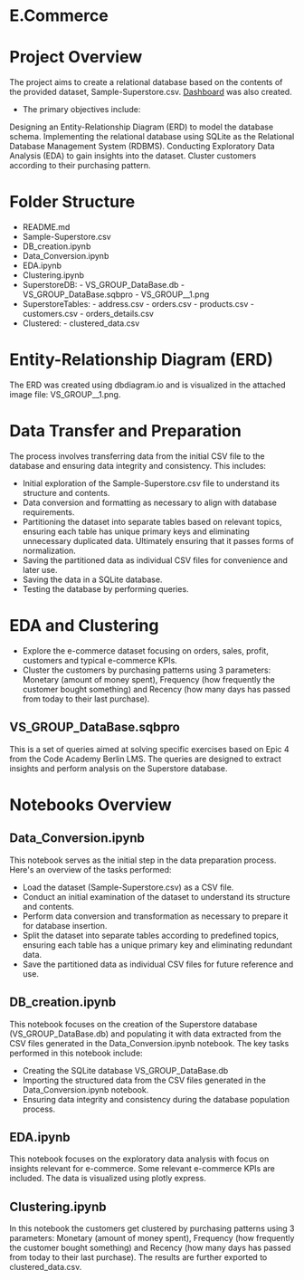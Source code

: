 ﻿# E.Commerce
# Project Overview
The project aims to create a relational database based on the contents of the provided dataset, Sample-Superstore.csv. 
[Dashboard](https://public.tableau.com/app/profile/godwin.oti5506/viz/VSGROUPTABLEAU/ProfitSalesDashboard) was also created.
* The primary objectives include:

Designing an Entity-Relationship Diagram (ERD) to model the database schema.
Implementing the relational database using SQLite as the Relational Database Management System (RDBMS).
Conducting Exploratory Data Analysis (EDA) to gain insights into the dataset.
Cluster customers according to their purchasing pattern.
# Folder Structure
* README.md
* Sample-Superstore.csv
* DB_creation.ipynb
* Data_Conversion.ipynb
* EDA.ipynb
* Clustering.ipynb
* SuperstoreDB: - VS_GROUP_DataBase.db - VS_GROUP_DataBase.sqbpro - VS_GROUP__1.png
* SuperstoreTables: - address.csv - orders.csv - products.csv - customers.csv - orders_details.csv
* Clustered: - clustered_data.csv


# Entity-Relationship Diagram (ERD)
The ERD was created using dbdiagram.io and is visualized in the attached image file: VS_GROUP__1.png.

# Data Transfer and Preparation
The process involves transferring data from the initial CSV file to the database and ensuring data integrity and consistency. This includes:

* Initial exploration of the Sample-Superstore.csv file to understand its structure and contents.
* Data conversion and formatting as necessary to align with database requirements.
* Partitioning the dataset into separate tables based on relevant topics, ensuring each table has unique primary keys and eliminating unnecessary duplicated data. Ultimately ensuring that it passes forms of normalization.
* Saving the partitioned data as individual CSV files for convenience and later use.
* Saving the data in a SQLite database.
* Testing the database by performing queries.
# EDA and Clustering
* Explore the e-commerce dataset focusing on orders, sales, profit, customers and typical e-commerce KPIs.
* Cluster the customers by purchasing patterns using 3 parameters: Monetary (amount of money spent), Frequency (how frequently the customer bought something) and Recency (how many days has passed from today to their last purchase).
## VS_GROUP_DataBase.sqbpro
This is a set of queries aimed at solving specific exercises based on Epic 4 from the Code Academy Berlin LMS. The queries are designed to extract insights and perform analysis on the Superstore database.
# Notebooks Overview
## Data_Conversion.ipynb
This notebook serves as the initial step in the data preparation process. Here's an overview of the tasks performed:

* Load the dataset (Sample-Superstore.csv) as a CSV file.
* Conduct an initial examination of the dataset to understand its structure and contents.
* Perform data conversion and transformation as necessary to prepare it for database insertion.
* Split the dataset into separate tables according to predefined topics, ensuring each table has a unique primary key and eliminating redundant data.
* Save the partitioned data as individual CSV files for future reference and use.
## DB_creation.ipynb
This notebook focuses on the creation of the Superstore database (VS_GROUP_DataBase.db) and populating it with data extracted from the CSV files generated in the Data_Conversion.ipynb notebook. The key tasks performed in this notebook include:

* Creating the SQLite database VS_GROUP_DataBase.db 
* Importing the structured data from the CSV files generated in the Data_Conversion.ipynb notebook.
* Ensuring data integrity and consistency during the database population process.



## EDA.ipynb
This notebook focuses on the exploratory data analysis with focus on insights relevant for e-commerce. Some relevant e-commerce KPIs are included. The data is visualized using plotly express.

## Clustering.ipynb
In this notebook the customers get clustered by purchasing patterns using 3 parameters: Monetary (amount of money spent), Frequency (how frequently the customer bought something) and Recency (how many days has passed from today to their last purchase). The results are further exported to clustered_data.csv.


